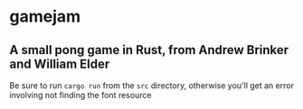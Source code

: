 # gamejam

## A small pong game in Rust, from Andrew Brinker and William Elder

Be sure to run `cargo run` from the `src` directory, otherwise you'll get an error involving not finding the font resource